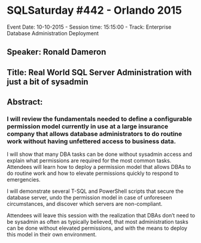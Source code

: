 # SQLSaturday #442 - Orlando 2015
Event Date: 10-10-2015 - Session time: 15:15:00 - Track: Enterprise Database Administration  Deployment
## Speaker: Ronald Dameron
## Title: Real World SQL Server Administration with just a bit of sysadmin
## Abstract:
### I will review the fundamentals needed to define a configurable permission model currently in use at a large insurance company that allows database administrators to do routine work without having unfettered access to business data. 

I will show that many DBA tasks can be done without sysadmin access and explain what permissions are required for the most common tasks. Attendees will learn how to deploy a permission model that allows DBAs to do routine work and how to elevate permissions quickly to respond to emergencies. 

I will demonstrate several T-SQL and PowerShell scripts that secure the database server, undo the permission model in case of unforeseen circumstances, and discover which servers are non-compliant.

Attendees will leave this session with the realization that DBAs don’t need to be sysadmin as often as typically believed, that most administration tasks can be done without elevated permissions, and with the means to deploy this model in their own environment.
